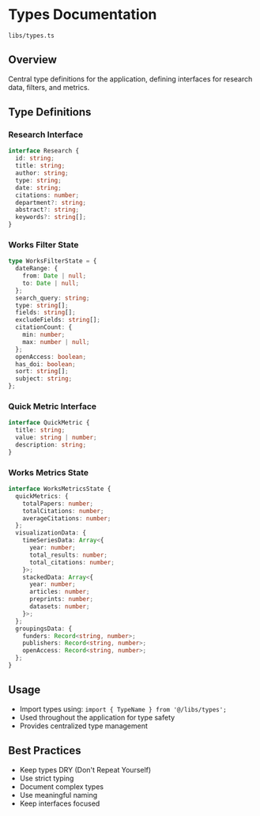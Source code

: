 # Types Documentation
`libs/types.ts`

## Overview
Central type definitions for the application, defining interfaces for research data, filters, and metrics.

## Type Definitions

### Research Interface
```typescript
interface Research {
  id: string;
  title: string;
  author: string;
  type: string;
  date: string;
  citations: number;
  department?: string;
  abstract?: string;
  keywords?: string[];
}
```

### Works Filter State
```typescript
type WorksFilterState = {
  dateRange: {
    from: Date | null;
    to: Date | null;
  };
  search_query: string;
  type: string[];
  fields: string[];
  excludeFields: string[];
  citationCount: {
    min: number;
    max: number | null;
  };
  openAccess: boolean;
  has_doi: boolean;
  sort: string[];
  subject: string;
};
```

### Quick Metric Interface
```typescript
interface QuickMetric {
  title: string;
  value: string | number;
  description: string;
}
```

### Works Metrics State
```typescript
interface WorksMetricsState {
  quickMetrics: {
    totalPapers: number;
    totalCitations: number;
    averageCitations: number;
  };
  visualizationData: {
    timeSeriesData: Array<{
      year: number;
      total_results: number;
      total_citations: number;
    }>;
    stackedData: Array<{
      year: number;
      articles: number;
      preprints: number;
      datasets: number;
    }>;
  };
  groupingsData: {
    funders: Record<string, number>;
    publishers: Record<string, number>;
    openAccess: Record<string, number>;
  };
}
```

## Usage
- Import types using: `import { TypeName } from '@/libs/types';`
- Used throughout the application for type safety
- Provides centralized type management

## Best Practices
- Keep types DRY (Don't Repeat Yourself)
- Use strict typing
- Document complex types
- Use meaningful naming
- Keep interfaces focused